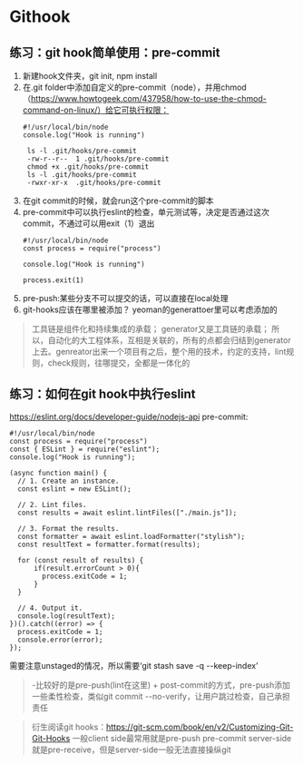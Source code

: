 # Githook
## 练习：git hook简单使用：pre-commit
1. 新建hook文件夹，git init, npm install
2. 在.git folder中添加自定义的pre-commit（node），并用chmod（https://www.howtogeek.com/437958/how-to-use-the-chmod-command-on-linux/）给它可执行权限：
    ```
    #!/usr/local/bin/node
    console.log("Hook is running")
   ```
   ```
    ls -l .git/hooks/pre-commit
    -rw-r--r--  1 .git/hooks/pre-commit
    chmod +x .git/hooks/pre-commit
    ls -l .git/hooks/pre-commit
    -rwxr-xr-x  .git/hooks/pre-commit
   ```
3. 在git commit的时候，就会run这个pre-commit的脚本
4. pre-commit中可以执行eslint的检查，单元测试等，决定是否通过这次commit，不通过可以用exit（1）退出
    ```
    #!/usr/local/bin/node
    const process = require("process")

    console.log("Hook is running")

    process.exit(1)
    ```
5. pre-push:某些分支不可以提交的话，可以直接在local处理
6. git-hooks应该在哪里被添加？ yeoman的generattoer里可以考虑添加的

>工具链是组件化和持续集成的承载；
> generator又是工具链的承载；
所以，自动化的大工程体系，互相是关联的，所有的点都会归结到generator上去。genreator出来一个项目有之后，整个用的技术，约定的支持，lint规则，check规则，往哪提交，全都是一体化的

## 练习：如何在git hook中执行eslint
https://eslint.org/docs/developer-guide/nodejs-api
pre-commit:
```
#!/usr/local/bin/node
const process = require("process")
const { ESLint } = require("eslint");
console.log("Hook is running");

(async function main() {
  // 1. Create an instance.
  const eslint = new ESLint();

  // 2. Lint files.
  const results = await eslint.lintFiles(["./main.js"]);

  // 3. Format the results.
  const formatter = await eslint.loadFormatter("stylish");
  const resultText = formatter.format(results);

  for (const result of results) {
      if(result.errorCount > 0){
        process.exitCode = 1;
      }
  }

  // 4. Output it.
  console.log(resultText);
})().catch((error) => {
  process.exitCode = 1;
  console.error(error);
});

```
需要注意unstaged的情况，所以需要‘git stash save -q --keep-index’
 >-比较好的是pre-push(lint在这里) +  post-commit的方式，pre-push添加一些柔性检查，类似git commit --no-verify，让用户跳过检查，自己承担责任

> 衍生阅读git hooks：https://git-scm.com/book/en/v2/Customizing-Git-Git-Hooks
一般client side最常用就是pre-push pre-commit
server-side就是pre-receive，但是server-side一般无法直接操纵git